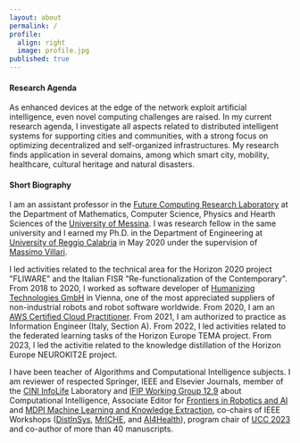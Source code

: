 ```yaml
---
layout: about
permalink: /
profile:
  align: right
  image: profile.jpg
published: true
---
```


#### Research Agenda
As enhanced devices at the edge of the network exploit artificial intelligence, even novel computing challenges are raised. In my current research agenda, I investigate all aspects related to distributed intelligent systems for supporting cities and communities, with a strong focus on optimizing decentralized and self-organized infrastructures. My research finds application in several domains, among which smart city, mobility, healthcare, cultural heritage and natural disasters.

#### Short Biography
I am an assistant professor in the <a href="https://fcrlab.unime.it/">Future Computing Research Laboratory</a> at the Department of Mathematics, Computer Science, Physics and Hearth Sciences of the <a href="https://international.unime.it/">University of Messina</a>. I was research fellow in the same university and I earned my Ph.D. in the Department of Engineering at <a href="https://www.unirc.it/en/">University of Reggio Calabria</a> in May 2020 under the supervision of <a href="https://www.scopus.com/authid/detail.uri?authorId=12645423500">Massimo Villari</a>.

I led activities related to the technical area for the Horizon 2020 project "FLIWARE" and the Italian FISR "Re-functionalization of the Contemporary". From 2018 to 2020, I worked as software developer of <a href="https://humanizing.com/en/">Humanizing Technologies GmbH</a> in Vienna, one of the most appreciated suppliers of non-industrial robots and robot software worldwide. From 2020, I am an <a href="https://www.credly.com/badges/44cecf40-460e-4730-aa49-79733224134e/public_url">AWS Certified Cloud Practitioner</a>. From 2021, I am authorized to practice as Information Engineer (Italy, Section A). From 2022, I led activities related to the federated learning tasks of the Horizon Europe TEMA project. From 2023, I led the activitie related to the knowledge distillation of the Horizon Europe NEUROKIT2E project. 

I have been teacher of Algorithms and Computational Intelligence subjects. I am reviewer of respected Springer, IEEE and Elsevier Journals, member of the <a href="https://www.consorzio-cini.it/index.php/it/lab-infolife">CINI InfoLife</a> Laboratory and <a href="http://www.ifiptc12.org/component/tags/tag/41-wg-12-9">IFIP Working Group 12.9</a> about Computational Intelligence, Associate Editor for <a href="https://www.frontiersin.org/journals/robotics-and-ai/sections/smart-sensor-networks-and-autonomy">Frontiers in Robotics and AI</a> and <a href="https://www.mdpi.com/journal/make">MDPI Machine Learning and Knowledge Extraction</a>, co-chairs of IEEE Workshops (<a href="https://fcrlab.unime.it/calls/distinsys2022">DistInSys</a>, <a href="https://fcrlab.unime.it/calls/mriche2021">MrICHE</a>, and <a href="https://www.ai4health.icar.cnr.it/">AI4Health</a>), program chair of <a href="https://ucc-conference.org/">UCC 2023</a> and co-author of more than 40 manuscripts.